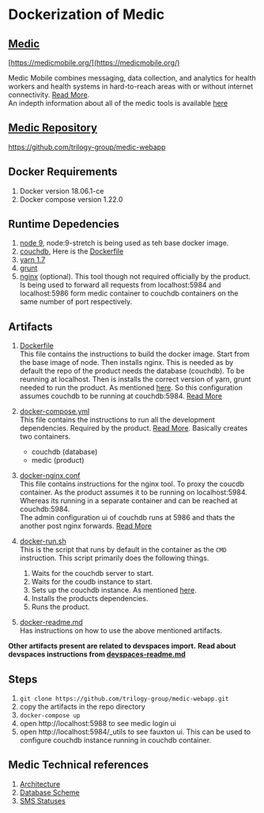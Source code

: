 # Dockerization of Medic

## [Medic](https://medicmobile.org/)
[https://medicmobile.org/](https://medicmobile.org/)

Medic Mobile combines messaging, data collection, and analytics for health workers and health systems in hard-to-reach areas with or without internet connectivity. [Read More](https://medicmobile.org/). <br> 
An indepth information about all of the medic tools is available [here](https://medicmobile.org/tools)

## [Medic Repository](https://github.com/trilogy-group/medic-webapp)
https://github.com/trilogy-group/medic-webapp

## Docker Requirements
 1. Docker version 18.06.1-ce
 2. Docker compose version 1.22.0

## Runtime Depedencies
 1. [node 9](https://nodejs.org/download/release/v9.0.0/), node:9-stretch is being used as teh base docker image. 
 2. [couchdb](http://couchdb.apache.org/), Here is the [Dockerfile](https://github.com/apache/couchdb-docker/blob/f429c1ccf22fe8cf7717383462fbf2f56e6d0301/2.2.0/Dockerfile)
 3. [yarn 1.7](https://yarnpkg.com/en/)
 4. [grunt](https://gruntjs.com/)
 5. [nginx](https://docs.nginx.com/nginx/admin-guide/installing-nginx/installing-nginx-open-source/) (optional). This tool though not required officially by the product. Is being used to forward all requests from localhost:5984 and localhost:5986 form medic container to couchdb containers on the same number of port respectively. 

## Artifacts
1. [Dockerfile](Dockerfile)<br>
    This file contains the instructions to build the docker image. Start from the base image of node. Then
    installs nginx. This is needed as by default the repo of the product needs the database (couchdb). To be reunning
    at localhost. 
    Then is installs the correct version of yarn, grunt needed to run the product. As mentioned [here](readme.md). So this configuration assumes couchdb to be running at couchdb:5984. [Read More](https://docs.docker.com/engine/reference/builder/#usage)

2. [docker-compose.yml](docker-compose.yml)<br>
    This file contains the instructions to run all the development dependencies. Required by the product. [Read More](https://docs.docker.com/compose/overview/#compose-documentation). Basically creates two containers. 
     * couchdb (database)
     * medic (product)

3. [docker-nginx.conf](docker-nginx.conf)<br>
    This file contains instructions for the nginx tool. To proxy the coucdb container. As the product assumes it to be running on localhost:5984. Whereas its running in a separate container and can be reached at couchdb:5984. <br>
    The admin configuration ui of couchdb runs at 5986 and thats the another post nginx forwards. [Read More](http://nginx.org/en/docs/beginners_guide.html#conf_structure)

4. [docker-run.sh](docker-run.sh)<br>
    This is the script that runs by default in the container as the `CMD` instruction. This script primarily does the following things. <br>
    1. Waits for the couchdb server to start. 
    2. Waits for the coudb instance to start. 
    3. Sets up the couchdb instance. As mentioned [here](readme.md). 
    4. Installs the products dependencies.
    5. Runs the product. 
    
5. [docker-readme.md](docker-readme.md)<br>
    Has instructions on how to use the above mentioned artifacts. 

**Other artifacts present are related to devspaces import.** **Read about devspaces instructions from [devspaces-readme.md](devspaces-readme.md)**

## Steps
1. `git clone https://github.com/trilogy-group/medic-webapp.git`
2. copy the artifacts in the repo directory
3. `docker-compose up`
4. open http://localhost:5988 to see medic login ui
5. open http://localhost:5984/_utils to see fauxton ui. This can be used to configure couchdb instance running in couchdb container.


## Medic Technical references
1. [Architecture](https://github.com/medic/medic-docs/blob/master/development/architecture.md)
2. [Database Scheme](https://github.com/medic/medic-docs/blob/master/development/db-schema.md)
3. [SMS Statuses](https://github.com/medic/medic-docs/blob/master/user/message-states.md)